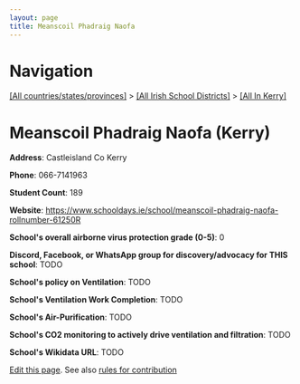 ```yaml
---
layout: page
title: Meanscoil Phadraig Naofa
---
```

# Navigation

[[All countries/states/provinces]](../../..) > [[All Irish School Districts]](../..) > [[All In Kerry]](..)

# Meanscoil Phadraig Naofa (Kerry)

**Address**: Castleisland Co Kerry

**Phone**: 066-7141963

**Student Count**: 189

**Website**: <https://www.schooldays.ie/school/meanscoil-phadraig-naofa-rollnumber-61250R>

**School's overall airborne virus protection grade (0-5)**: 0

**Discord, Facebook, or WhatsApp group for discovery/advocacy for THIS school**: TODO

**School's policy on Ventilation**: TODO

**School's Ventilation Work Completion**: TODO

**School's Air-Purification**: TODO

**School's CO2 monitoring to actively drive ventilation and filtration**: TODO

**School's Wikidata URL**: TODO


[Edit this page](https://github.com/ventilate-schools/Ireland/edit/main/./Kerry/Meanscoil_Phadraig_Naofa.md). See also [rules for contribution](../../../contribution-rules/)